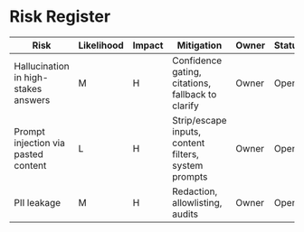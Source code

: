 # Risk Register
| Risk | Likelihood | Impact | Mitigation | Owner | Status |
|------|------------|--------|------------|-------|--------|
| Hallucination in high-stakes answers | M | H | Confidence gating, citations, fallback to clarify | Owner | Open |
| Prompt injection via pasted content | L | H | Strip/escape inputs, content filters, system prompts | Owner | Open |
| PII leakage | M | H | Redaction, allowlisting, audits | Owner | Open |
